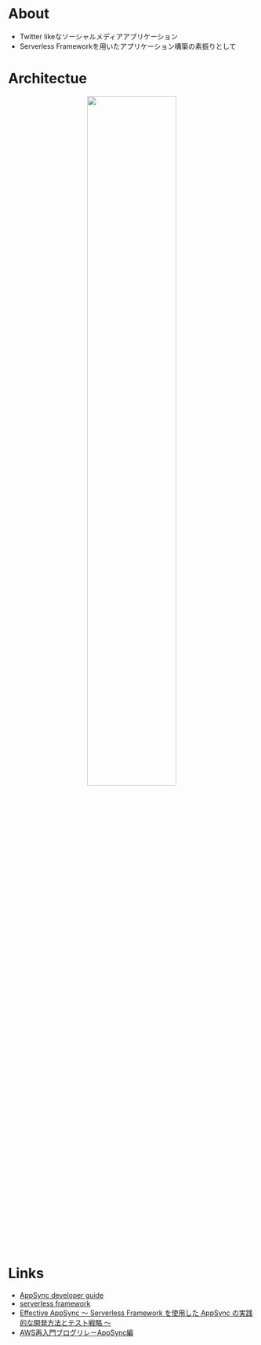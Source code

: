 # About
- Twitter likeなソーシャルメディアアプリケーション  
- Serverless Frameworkを用いたアプリケーション構築の素振りとして

# Architectue
<div align="center">
<img src="https://user-images.githubusercontent.com/26875412/158494588-2f7b69f2-47a7-438c-8899-fe131e3ab160.jpg" width="60%" />
</div>
  
# Links
- [AppSync developer guide](https://docs.aws.amazon.com/appsync/latest/devguide/what-is-appsync.html)
- [serverless framework](https://www.serverless.com/)
- [Effective AppSync 〜 Serverless Framework を使用した AppSync の実践的な開発方法とテスト戦略 〜](https://qiita.com/G-awa/items/095faa9a94da09bc3ed5#appsync-%E3%81%AE%E5%9F%BA%E6%9C%AC)
- [AWS再入門ブログリレーAppSync編](https://dev.classmethod.jp/articles/relay-re-introduction-2019-appsync)

